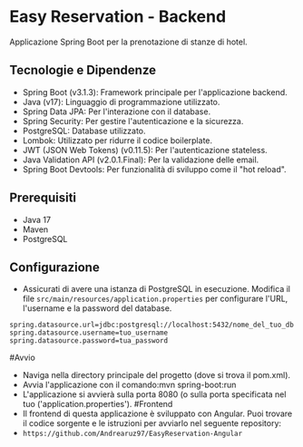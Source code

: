 # Easy Reservation - Backend

Applicazione Spring Boot per la prenotazione di stanze di hotel.

## Tecnologie e Dipendenze

- Spring Boot (v3.1.3): Framework principale per l'applicazione backend.
- Java (v17): Linguaggio di programmazione utilizzato.
- Spring Data JPA: Per l'interazione con il database.
- Spring Security: Per gestire l'autenticazione e la sicurezza.
- PostgreSQL: Database utilizzato.
- Lombok: Utilizzato per ridurre il codice boilerplate.
- JWT (JSON Web Tokens) (v0.11.5): Per l'autenticazione stateless.
- Java Validation API (v2.0.1.Final): Per la validazione delle email.
- Spring Boot Devtools: Per funzionalità di sviluppo come il "hot reload".

## Prerequisiti

- Java 17
- Maven
- PostgreSQL

## Configurazione

- Assicurati di avere una istanza di PostgreSQL in esecuzione. Modifica il file `src/main/resources/application.properties` per configurare l'URL, l'username e la password del database.

```properties
spring.datasource.url=jdbc:postgresql://localhost:5432/nome_del_tuo_db
spring.datasource.username=tuo_username
spring.datasource.password=tua_password
```
#Avvio
 - Naviga nella directory principale del progetto (dove si trova il pom.xml).
 - Avvia l'applicazione con il comando:mvn spring-boot:run
 - L'applicazione si avvierà sulla porta 8080 (o sulla porta specificata nel tuo ('application.properties').
#Frontend
 - Il frontend di questa applicazione è sviluppato con Angular. Puoi trovare il codice sorgente e le istruzioni per avviarlo nel seguente repository:
 - `https://github.com/Andrearuz97/EasyReservation-Angular`

